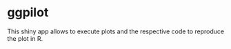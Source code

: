 # ggpilot
This shiny app allows to execute plots and the respective code to reproduce the plot in R.
